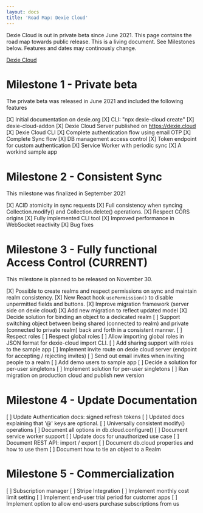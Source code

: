 ```yaml
---
layout: docs
title: 'Road Map: Dexie Cloud'
---
```


Dexie Cloud is out in private beta since June 2021. This page contains the road map towards public release. This is a living document. See Milestones below. Features and dates may continously change.

[Dexie Cloud](https://dexie.org/cloud/)

# Milestone 1 - Private beta

The private beta was released in June 2021 and included the following features

[X] Initial documentation on dexie.org
[X] CLI: "npx dexie-cloud create"
[X] dexie-cloud-addon
[X] Dexie Cloud Server published on https://dexie.cloud
[X] Dexie Cloud CLI
[X] Complete authentication flow using email OTP
[X] Complete Sync flow
[X] DB management access control
[X] Token endpoint for custom authentication
[X] Service Worker with periodic sync
[X] A workind sample app

# Milestone 2 - Consistent Sync

This milestone was finalized in September 2021

[X] ACID atomicity in sync requests
[X] Full consistency when syncing Collection.modify() and Collection.delete() operations.
[X] Respect CORS origins
[X] Fully implemented CLI tool
[X] Improved performance in WebSocket reactivity
[X] Bug fixes

# Milestone 3 - Fully functional Access Control (CURRENT)

This milestone is planned to be released on November 30.

[X] Possible to create realms and respect permissions on sync and maintain realm consistency.
[X] New React hook `usePermission()` to disable unpermitted fields and buttons.
[X] Improve migration framework (server side on dexie cloud)
[X] Add new migration to reflect updated model
[X] Decide solution for binding an object to a dedicated realm
[ ] Support switching object between being shared (connected to realm) and private (connected to private realm) back and forth in a consistent manner.
[ ] Respect roles
[ ] Respect global roles
[ ] Allow importing global roles in JSON format for dexie-cloud import CLI.
[ ] Add sharing support with roles to the sample app
[ ] Implement invite route on dexie cloud server (endpoint for accepting / rejecting invites)
[ ] Send out email invites when inviting people to a realm
[ ] Add demo users to sample app
[ ] Decide a solution for per-user singletons
[ ] Implement solution for per-user singletons
[ ] Run migration on production cloud and publish new version

# Milestone 4 - Update Documentation

[ ] Update Authentication docs: signed refresh tokens
[ ] Updated docs explaining that '@' keys are optional.
[ ] Universally consistent modify() operations
[ ] Document all options in db.cloud.configure() 
[ ] Document service worker support
[ ] Update docs for unauthorized use case
[ ] Document REST API: import / export
[ ] Document db.cloud properties and how to use them
[ ] Document how to tie an object to a Realm

# Milestone 5 - Commercialization

[ ] Subscription manager
[ ] Stripe Integration
[ ] Implement monthly cost limit setting
[ ] Implement end-user trial period for customer apps
[ ] Implement option to allow end-users purchase subscriptions from us
